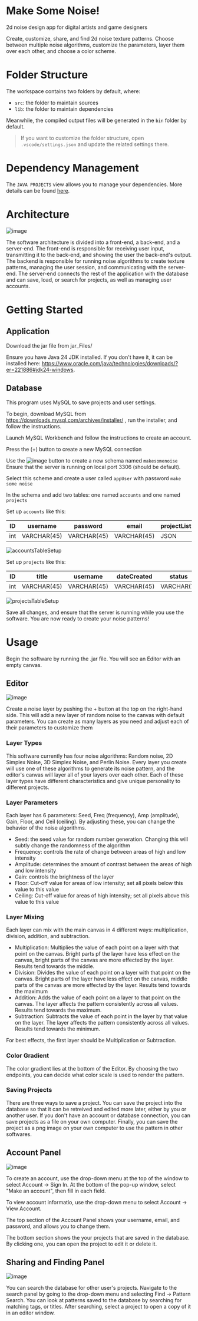 # Make Some Noise!
2d noise design app for digital artists and game designers

Create, customize, share, and find 2d noise texture patterns. Choose between multiple noise algorithms, customize the parameters, layer them over each other, and choose a color scheme. 

# Folder Structure

The workspace contains two folders by default, where:

- `src`: the folder to maintain sources
- `lib`: the folder to maintain dependencies

Meanwhile, the compiled output files will be generated in the `bin` folder by default.

> If you want to customize the folder structure, open `.vscode/settings.json` and update the related settings there.

# Dependency Management

The `JAVA PROJECTS` view allows you to manage your dependencies. More details can be found [here](https://github.com/microsoft/vscode-java-dependency#manage-dependencies).

# Architecture
![image](https://github.com/user-attachments/assets/8e3c835d-9d73-4195-bb84-0a7d0f895aa4)

The software architecture is divided into a front-end, a back-end, and a server-end. The front-end is responsible for receiving user input, transmitting it to the back-end, and showing the user the back-end's output. The backend is responsible for running noise algorithms to create texture patterns, managing the user session, and communicating with the server-end. The server-end connects the rest of the application with the database and can save, load, or search for projects, as well as managing user accounts.

# Getting Started
## Application
Download the jar file from jar_Files/

Ensure you have Java 24 JDK installed. If you don't have it, it can be installed here: https://www.oracle.com/java/technologies/downloads/?er=221886#jdk24-windows.

## Database
This program uses MySQL to save projects and user settings. 

To begin, download MySQL from https://downloads.mysql.com/archives/installer/ , run the installer, and follow the instructions. 

Launch MySQL Workbench and follow the instructions to create an account. 

Press the (+) button to create a new MySQL connection

Use the ![image](https://github.com/user-attachments/assets/81229d84-3cd4-4288-b84f-8af9dacb4ace) button to create a new schema named `makesomenoise`
Ensure that the server is running on local port 3306 (should be default).

Select this scheme and create a user called `appUser` with password `make some noise`

In the schema and add two tables: one named `accounts` and one named `projects`

Set up `accounts` like this: 

| ID  | username    | password    | email       | projectList | admin      |
|-----|-------------|-------------|-------------|-------------|------------|
| int | VARCHAR(45) | VARCHAR(45) | VARCHAR(45) | JSON        | TINYINT(1) |

![accountsTableSetup](https://github.com/user-attachments/assets/c0652894-5fd1-4622-94c2-adb005bcfd4a)


Set up `projects` like this: 

| ID  | title       | username    | dateCreated | status     | projectInfoStruct | thumbnail   | tags | accountID |
|-----|-------------|-------------|-------------|------------|-------------------|-------------|------|-----------|
| int | VARCHAR(45) | VARCHAR(45) | VARCHAR(45) | VARCHAR(7) | VARCHAR(9999)     | VARCHAR(45) | JSON | INT       |

![projectsTableSetup](https://github.com/user-attachments/assets/5fafbbd9-09b1-42e1-916d-7ddb3a7e7c92)


Save all changes, and ensure that the server is running while you use the software. You are now ready to create your noise patterns!


# Usage
Begin the software by running the .jar file. You will see an Editor with an empty canvas. 

## Editor
![image](https://github.com/user-attachments/assets/a2e47e70-333e-4cd9-833e-967c21cd28dc)


Create a noise layer by pushing the + button at the top on the right-hand side. This will add a new layer of random noise to the canvas with default parameters. You can create as many layers as you need and adjust each of their parameters to customize them

### Layer Types
This software currently has four noise algorithms: Random noise, 2D Simplex Noise, 3D Simplex Noise, and Perlin Noise. Every layer you create will use one of these algorithms to generate its noise pattern, and the editor's canvas will layer all of your layers over each other. Each of these layer types have different characteristics and give unique personality to different projects. 

### Layer Parameters
Each layer has 6 parameters: Seed, Freq (frequency), Amp (amplitude), Gain, Floor, and Ceil (ceiling). By adjusting these, you can change the behavior of the noise algorithms. 

- Seed: the seed value for random number generation. Changing this will subtly change the randomness of the algorithm
- Frequency: controls the rate of change between areas of high and low intensity
- Amplitude: determines the amount of contrast between the areas of high and low intensity
- Gain: controls the brightness of the layer
- Floor: Cut-off value for areas of low intensity; set all pixels below this value to this value
- Ceiling: Cut-off value for areas of high intensity; set all pixels above this value to this value

### Layer Mixing
Each layer can mix with the main canvas in 4 different ways: multiplication, division, addition, and subtraction. 

- Multiplication: Multiplies the value of each point on a layer with that point on the canvas. Bright parts pf the layer have less effect on the canvas, bright parts of the canvas are more effected by the layer. Results tend towards the middle.
- Division: Divides the value of each point on a layer with that point on the canvas. Bright parts of the layer have less effect on the canvas, middle parts of the canvas are more effected by the layer. Results tend towards the maximum
- Addition: Adds the value of each point on a layer to that point on the canvas. The layer affects the pattern consistently across all values. Results tend towards the maximum.
- Subtraction: Subtracts the value of each point in the layer by that value on the layer. The layer affects the pattern consistently across all values. Results tend towards the minimum.

For best effects, the first layer should be Multiplication or Subtraction.

### Color Gradient
The color gradient lies at the bottom of the Editor. By choosing the two endpoints, you can decide what color scale is used to render the pattern. 

### Saving Projects
There are three ways to save a project. You can save the project into the database so that it can be retreived and edited more later, either by you or another user. If you don't have an account or database connection, you can save projects as a file on your own computer. Finally, you can save the project as a png image on your own computer to use the pattern in other softwares. 

## Account Panel
![image](https://github.com/user-attachments/assets/aeb89159-a491-4437-b70f-fe20e9bc46f4)


To create an account, use the drop-down menu at the top of the window to select Account -> Sign In. At the bottom of the pop-up window, select "Make an account", then fill in each field. 

To view account informatio, use the drop-down menu to select Account -> View Account. 

The top section of the Account Panel shows your username, email, and password, and allows you to change them. 

The bottom section shows the your projects that are saved in the database. By clicking one, you can open the project to edit it or delete it. 

## Sharing and Finding Panel
![image](https://github.com/user-attachments/assets/16c41723-bf8b-47fb-9683-7d649c5ba6fe)

You can search the database for other user's projects. Navigate to the search panel by going to the drop-down menu and selecting Find -> Pattern Search. You can look at patterns saved to the database by searching for matching tags, or titles. After searching, select a project to open a copy of it in an editor window. 


